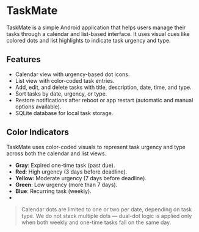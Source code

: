 # TaskMate
TaskMate is a simple Android application that helps users manage their tasks through a calendar and list-based interface. It uses visual cues like colored dots and list highlights to indicate task urgency and type.

## Features
- Calendar view with urgency-based dot icons.
- List view with color-coded task entries.
- Add, edit, and delete tasks with title, description, date, time, and type.
- Sort tasks by date, urgency, or type.
- Restore notifications after reboot or app restart (automatic and manual options available).
- SQLite database for local task storage.

## Color Indicators
TaskMate uses color-coded visuals to represent task urgency and type across both the calendar and list views.
- **Gray**: Expired one-time task (past due).
- **Red**: High urgency (3 days before deadline).
- **Yellow**: Moderate urgency (7 days before deadline).
- **Green**: Low urgency (more than 7 days).
- **Blue**: Recurring task (weekly).
- 
> Calendar dots are limited to one or two per date, depending on task type. We do not stack multiple dots — dual-dot logic is applied only when both weekly and one-time tasks fall on the same day.
